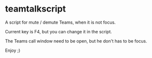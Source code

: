 # teamtalkscript

A script for mute / demute Teams, when it is not focus.

Current key is F4, but you can change it in the script.

The Teams call window need to be open, but he don't has to be focus. 

Enjoy ;)
